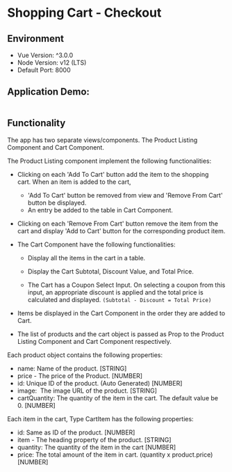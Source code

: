 # Shopping Cart - Checkout

## Environment 

- Vue Version: ^3.0.0
- Node Version: v12 (LTS)
- Default Port: 8000

## Application Demo:

![]()

## Functionality

The app has two separate views/components. The Product Listing Component and Cart Component.

The Product Listing component implement the following functionalities:

- Clicking on each 'Add To Cart' button  add the item to the shopping cart. When an item is added to the cart, 
  - 'Add To Cart' button  be removed from view and 'Remove From Cart' button  be displayed.
  - An entry  be added to the table in Cart Component.

- Clicking on each 'Remove From Cart' button  remove the item from the cart and display 'Add to Cart' button for the corresponding product item.

- The Cart Component  have the following functionalities:

  - Display all the items in the cart in a table.

  - Display the Cart Subtotal, Discount Value, and Total Price. 

  - The Cart has a Coupon Select Input. On selecting a coupon from this input, an appropriate discount is applied and the total price is calculated and displayed. `(Subtotal - Discount = Total Price)`

- Items  be displayed in the Cart Component in the order they are added to Cart. 

- The list of products and the cart object is passed as Prop to the Product Listing Component and Cart Component respectively.

Each product object contains the following properties: 
- name: Name of the product. [STRING]
- price - The price of the Product. [NUMBER]
- id: Unique ID of the product. (Auto Generated) [NUMBER]
- image:  The image URL of the product. [STRING]
- cartQuantity: The quantity of the item in the cart. The default value  be 0. [NUMBER]


Each item in the cart, Type CartItem has the following properties:
- id: Same as ID of the product. [NUMBER]
- item - The heading property of the product. [STRING]
- quantity: The quantity of the item in the cart [NUMBER]
- price: The total amount of the item in cart. (quantity x product.price) [NUMBER]

